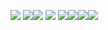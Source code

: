 <img src="https://ziadoua.github.io/m3-Markdown-Badges/badges/NextJS/nextjs1.svg"> <img src="https://ziadoua.github.io/m3-Markdown-Badges/badges/TailwindCSS/tailwindcss1.svg"><img src="https://ziadoua.github.io/m3-Markdown-Badges/badges/Axios/axios3.svg"> <img src="https://ziadoua.github.io/m3-Markdown-Badges/badges/TypeScript/typescript2.svg"> <img src="https://ziadoua.github.io/m3-Markdown-Badges/badges/Javascript/javascript3.svg"><img src="https://ziadoua.github.io/m3-Markdown-Badges/badges/MongoDB/mongodb1.svg"><img src="https://ziadoua.github.io/m3-Markdown-Badges/badges/Vercel/vercel1.svg"><img src="https://ziadoua.github.io/m3-Markdown-Badges/badges/LicenceMIT/licencemit1.svg">
